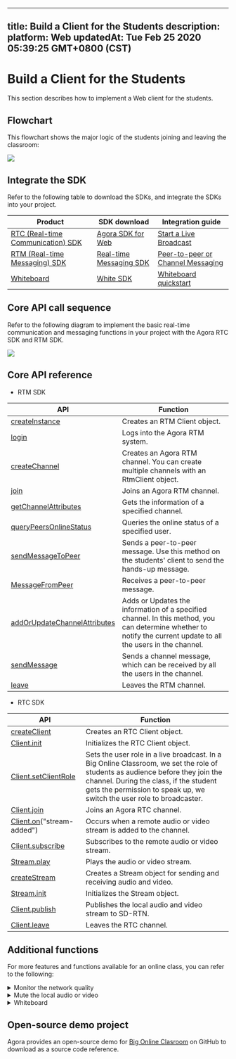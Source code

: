 
---
title: Build a Client for the Students
description: 
platform: Web
updatedAt: Tue Feb 25 2020 05:39:25 GMT+0800 (CST)
---
# Build a Client for the Students
This section describes how to implement a Web client for the students.

## Flowchart

This flowchart shows the major logic of the students joining and leaving the classroom:

![](https://web-cdn.agora.io/docs-files/1582536817886)

## Integrate the SDK

Refer to the following table to download the SDKs, and integrate the SDKs into your project.


| Product | SDK download | Integration guide |
| ---------------- | ---------------- | ---------------- | 
| [RTC (Real-time Communication) SDK](https://docs.agora.io/en/Interactive%20Broadcast/product_live?platform=All%20Platforms)      | [ Agora SDK for Web](https://docs.agora.io/en/Interactive%20Broadcast/downloads)      | [Start a Live Broadcast](https://docs.agora.io/en/Interactive%20Broadcast/start_live_web?platform=Web) |
| [RTM (Real-time Messaging) SDK](https://docs.agora.io/en/Real-time-Messaging/product_rtm?platform=All%20Platforms) | [Real-time Messaging SDK](https://docs.agora.io/en/Real-time-Messaging/downloads) | [Peer-to-peer or Channel Messaging](https://docs.agora.io/en/Real-time-Messaging/messaging_web?platform=Web) |
| [Whiteboard](https://developer-en.netless.link/docs/javascript/overview/js-outline/) | [White SDK](https://developer-en.netless.link/docs/javascript/guide/js-sdk/) | [Whiteboard quickstart](https://developer-en.netless.link/docs/javascript/quick-start/js-precondition/) |



## Core API call sequence

Refer to the following diagram to implement the basic real-time communication and messaging functions in your project with the Agora RTC SDK and RTM SDK.

![](https://web-cdn.agora.io/docs-files/1582602505717)

## Core API reference

- RTM SDK

| API | Function |
| ---------------- | ---------------- |
| [createInstance](https://docs.agora.io/en/Interactive%20Broadcast/API%20Reference/RTM_web/modules/agorartm.html#createinstance)     | Creates an RTM Client object.      |
| [login](https://docs.agora.io/en/Interactive%20Broadcast/API%20Reference/RTM_web/classes/rtmclient.html#login) | Logs into the Agora RTM system. |
| [createChannel](https://docs.agora.io/en/Interactive%20Broadcast/API%20Reference/RTM_web/classes/rtmclient.html#createchannel) | Creates an Agora RTM channel. You can create multiple channels with an RtmClient object. |
| [join](https://docs.agora.io/en/Interactive%20Broadcast/API%20Reference/RTM_web/classes/rtmchannel.html#join) | Joins an Agora RTM channel.|
| [getChannelAttributes](https://docs.agora.io/en/Interactive%20Broadcast/API%20Reference/RTM_web/classes/rtmclient.html#getchannelattributes) | Gets the information of a specified channel. |
| [queryPeersOnlineStatus](https://docs.agora.io/en/Interactive%20Broadcast/API%20Reference/RTM_web/classes/rtmclient.html#querypeersonlinestatus) | Queries the online status of a specified user. |
| [sendMessageToPeer](https://docs.agora.io/en/Interactive%20Broadcast/API%20Reference/RTM_web/classes/rtmclient.html#sendmessagetopeer) | Sends a peer-to-peer message. Use this method on the students' client to send the hands-up message. |
| [MessageFromPeer](https://docs.agora.io/en/Interactive%20Broadcast/API%20Reference/RTM_web/interfaces/rtmevents.rtmclientevents.html#messagefrompeer) | Receives a peer-to-peer message. |
|[addOrUpdateChannelAttributes](https://docs.agora.io/en/Interactive%20Broadcast/API%20Reference/RTM_web/classes/rtmclient.html#addorupdatechannelattributes) | Adds or Updates the information of a specified channel. In this method, you can determine whether to notify the current update to all the users in the channel. |
| [sendMessage](https://docs.agora.io/en/Interactive%20Broadcast/API%20Reference/RTM_web/classes/rtmchannel.html#sendmessage)  | Sends a channel message, which can be received by all the users in the channel. |
| [leave](https://docs.agora.io/en/Interactive%20Broadcast/API%20Reference/RTM_web/classes/rtmchannel.html#leave) | Leaves the RTM channel. |

- RTC SDK

| API | Function |
| ---------------- | ---------------- |
| [createClient](https://docs.agora.io/en/Interactive%20Broadcast/API%20Reference/web/globals.html#createclient)        | Creates an RTC Client object.      |
[Client.init](https://docs.agora.io/en/Interactive%20Broadcast/API%20Reference/web/interfaces/agorartc.client.html#init) | Initializes the RTC Client object. |
| [Client.setClientRole](https://docs.agora.io/en/Interactive%20Broadcast/API%20Reference/web/interfaces/agorartc.client.html#setclientrole) | Sets the user role in a live broadcast. In a Big Online Classroom, we set the role of students as audience before they join the channel. During the class, if the student gets the permission to speak up, we switch the user role to broadcaster. |
[Client.join](https://docs.agora.io/en/Interactive%20Broadcast/API%20Reference/web/interfaces/agorartc.client.html#join) | Joins an Agora RTC channel. |
| [Client.on](https://docs.agora.io/en/Interactive%20Broadcast/API%20Reference/web/interfaces/agorartc.client.html#on)("stream-added") | Occurs when a remote audio or video stream is added to the channel. |
| [Client.subscribe](https://docs.agora.io/en/Interactive%20Broadcast/API%20Reference/web/interfaces/agorartc.client.html#subscribe) | Subscribes to the remote audio or video stream.|
| [Stream.play](https://docs.agora.io/en/Interactive%20Broadcast/API%20Reference/web/interfaces/agorartc.stream.html#play) | Plays the audio or video stream.|
| [createStream](https://docs.agora.io/en/Interactive%20Broadcast/API%20Reference/web/globals.html#createstream) | Creates a Stream object for sending and receiving audio and video. |
| [Stream.init](https://docs.agora.io/en/Interactive%20Broadcast/API%20Reference/web/interfaces/agorartc.stream.html#init) | Initializes the Stream object. |
| [Client.publish](https://docs.agora.io/en/Interactive%20Broadcast/API%20Reference/web/interfaces/agorartc.client.html#publish) | Publishes the local audio and video stream to SD-RTN. |
| [Client.leave](https://docs.agora.io/en/Interactive%20Broadcast/API%20Reference/web/interfaces/agorartc.client.html#leave) | Leaves the RTC channel. |

## Additional functions

For more features and functions available for an  online class, you can refer to the following:


<details>
<summary>Monitor the network quality</summary>
Use the <code>on("network-quality")</code> callback of the Agora RTC SDK  to monitor the last-mile uplink and downlink network quality of every user in the channel. 
For more methods for reporting the real-time network quality, see the following guides:
<li><a href="https://docs.agora.io/en/Interactive%20Broadcast/lastmile_quality_web?platform=Web">Lastmile Tests</a></li>
<li><a href="https://docs.agora.io/en/Interactive%20Broadcast/in-call_quality_web?platform=Web">In-call Stats</a></li>
</details>
<details>
<summary>Mute the local audio or video</summary>
Call the following methods provided by the Agora RTC SDK:
	<li><code>muteAudio</code> or <code>unmuteAudio</code>, to stop or resume sending the local video stream.</li>
	<li><code>muteVideo</code> or <code>unmuteVideo</code>, to stop or resume sending the local video stream.</li>
</details>

<details>
<summary>Whiteboard</summary>
Implement the following whiteboard functions in your project:
	<li><a href="https://developer-en.netless.link/docs/javascript/features/js-document/">Document conversion</a></li>
	<li><a href="https://developer-en.netless.link/docs/javascript/features/js-state/">Status Listen</a></li>
	<li><a href="https://developer-en.netless.link/docs/javascript/features/js-tools/">Tools</a></li>
	<li><a href="https://developer-en.netless.link/docs/javascript/features/js-view/">Perspective Operation</a></li>
	<li><a href="https://developer-en.netless.link/docs/javascript/features/js-operation/">Whiteboard Operation</a></li>
	<li><a href="https://developer-en.netless.link/docs/javascript/features/js-scenes/">Page (Scene) Management</a></li>
</details>


## Open-source demo project

Agora provides an open-source demo for [Big Online Clasroom](https://github.com/AgoraIO-Usecase/eEducation) on GitHub to download as a source code reference.
